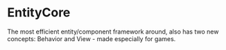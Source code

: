 EntityCore
==========

The most efficient entity/component framework around, also has two new concepts: Behavior and View - made especially for games.

